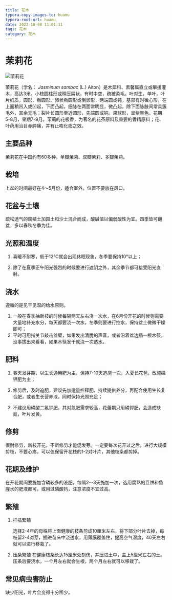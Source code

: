```yaml
---
title: 花木
typora-copy-images-to: huamu
typora-root-url: huamu
date: 2022-10-08 11:01:11
tags: 花木
category: 花木
---
```


# 茉莉花

![茉莉花](image-20221008下午20243228.png)

茉莉花（学名： *Jasminum sambac* (L.) Aiton）是木犀科、素馨属直立或攀援灌木，高达3米。小枝圆柱形或稍压扁状，有时中空，疏被柔毛。叶对生，单叶，叶片纸质，圆形、椭圆形、卵状椭圆形或倒卵形，两端圆或钝，基部有时微心形，在上面稍凹入或凹起，下面凸起，细脉在两面常明显，微凸起，除下面脉腋间常具簇毛外，其余无毛；裂片长圆形至近圆形，先端圆或钝。果球形，呈紫黑色。花期5-8月，果期7-9月。茉莉的花极香，为著名的花茶原料及重要的香精原料；花、叶药用治目赤肿痛，并有止咳化痰之效。

## 主要品种

茉莉花在中国约有60多种。单瓣茉莉、双瓣茉莉、多瓣茉莉。

## 栽培

上盆的时间最好在4～5月份，适合室外。位置不要放在风口。

## 花盆与土壤

疏松透气的腐殖土加园土和沙土混合而成，酸碱值以偏弱酸性为宜。四季皆可翻盆，多以春秋冬季为佳。

## 光照和温度

1. 喜暖不耐寒，低于12℃就会出现休眠现象，冬季要保持10°以上；

2. 除了在夏季正午阳光强烈的时候要进行遮阴之外，其余季节都可接受阳光直射。
   

## 浇水

遵循的是见干见湿的给水原则。

1. 一般在春季抽新枝的时候每隔两天左右浇一次水，在6月份开花的时候则需要大量地补充水分，每天都要浇一次水，冬季则要进行控水，保持盆土微微干燥即可；
2. 平时可用指关节敲击盆壁，如果发出清脆的声音，或者沿着盆边插一根木筷，没事拔出来看看，如果木筷发干就浇一次透水。

## 肥料

1. 春天发芽期，以生长通用肥为主，保持7-10天追施一次，入夏长花苞，改施磷钾肥为主；

2. 修剪后，及时追肥，建议先加适量控释肥，持续提供养分，再配合使用生长复合肥，或者生长营养液，同时保持光照充足；

3. 不建议用磷酸二氢钾肥，其对氮肥需求较高，花蕾期只用磷钾肥，会造成缺氮，叶片发黄。

## 修剪

很耐修剪，新枝开花，不断修剪才能促发芽。一定要每次花开过之后，进行大规模剪枝，不要心疼，可以仅保留开花枝的1-2对叶片，其他枝条都剪掉。

## 花期及维护

在开花期间要施加含磷较多的液肥，每隔2～3天施加一次，选用腐熟的豆饼和鱼腥水的肥液都可，或用过磷酸钙，注意浓度不宜过高。

## 繁殖

1. 扦插繁殖

   选择2-4年的母株将上面健康的枝条剪成10厘米左右，将下部分叶片去掉，每枝留2-4对芽，插进苗床中浇透水，用薄膜覆盖住，提高空气湿度，40天左右就可以进行移栽了。

2. 压条繁殖
   在健康枝条长达15厘米处刻伤，并压进土中，盖上5厘米左右的土。压条后要浇水，一个月左右就会生根，两个月左右就可以移栽了。

## 常见病虫害防止

缺少阳光，叶片会变得十分稀少。
